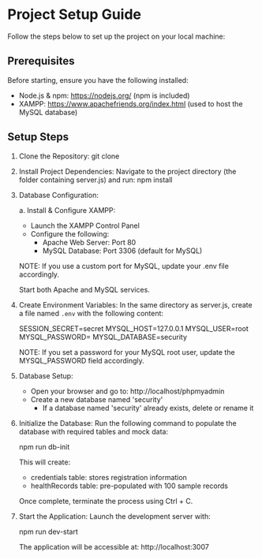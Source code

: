 
Project Setup Guide
===================

Follow the steps below to set up the project on your local machine:

Prerequisites
-------------
Before starting, ensure you have the following installed:

- Node.js & npm: https://nodejs.org/ (npm is included)
- XAMPP: https://www.apachefriends.org/index.html (used to host the MySQL database)

Setup Steps
-----------

1. Clone the Repository:
   git clone <repository-url>

2. Install Project Dependencies:
   Navigate to the project directory (the folder containing server.js) and run:
   npm install

3. Database Configuration:

   a. Install & Configure XAMPP:
      - Launch the XAMPP Control Panel
      - Configure the following:
        * Apache Web Server: Port 80
        * MySQL Database: Port 3306 (default for MySQL)

      NOTE: If you use a custom port for MySQL, update your .env file accordingly.

      Start both Apache and MySQL services.

4. Create Environment Variables:
   In the same directory as server.js, create a file named `.env` with the following content:

   SESSION_SECRET=secret
   MYSQL_HOST=127.0.0.1
   MYSQL_USER=root
   MYSQL_PASSWORD=
   MYSQL_DATABASE=security

   NOTE: If you set a password for your MySQL root user, update the MYSQL_PASSWORD field accordingly.

5. Database Setup:
   - Open your browser and go to: http://localhost/phpmyadmin
   - Create a new database named 'security'
     * If a database named 'security' already exists, delete or rename it

6. Initialize the Database:
   Run the following command to populate the database with required tables and mock data:

   npm run db-init

   This will create:
   - credentials table: stores registration information
   - healthRecords table: pre-populated with 100 sample records

   Once complete, terminate the process using Ctrl + C.

7. Start the Application:
   Launch the development server with:

   npm run dev-start

   The application will be accessible at: http://localhost:3007
